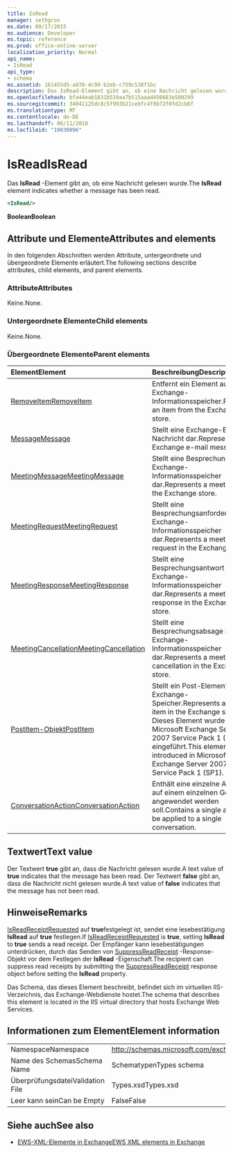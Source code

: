 ```yaml
---
title: IsRead
manager: sethgros
ms.date: 09/17/2015
ms.audience: Developer
ms.topic: reference
ms.prod: office-online-server
localization_priority: Normal
api_name:
- IsRead
api_type:
- schema
ms.assetid: 161455d5-a870-4c99-b2eb-c759c538f1bc
description: Das IsRead-Element gibt an, ob eine Nachricht gelesen wurde.
ms.openlocfilehash: bfa44eab1831b519aa7b515aaad456683e580299
ms.sourcegitcommit: 34041125dc8c5f993b21cebfc4f8b72f0fd2cb6f
ms.translationtype: MT
ms.contentlocale: de-DE
ms.lasthandoff: 06/11/2018
ms.locfileid: "19830096"
---
```

# <a name="isread"></a><span data-ttu-id="37101-103">IsRead</span><span class="sxs-lookup"><span data-stu-id="37101-103">IsRead</span></span>

<span data-ttu-id="37101-104">Das **IsRead** -Element gibt an, ob eine Nachricht gelesen wurde.</span><span class="sxs-lookup"><span data-stu-id="37101-104">The **IsRead** element indicates whether a message has been read.</span></span> 
  
```XML
<IsRead/>
```

 <span data-ttu-id="37101-105">**Boolean**</span><span class="sxs-lookup"><span data-stu-id="37101-105">**Boolean**</span></span>
## <a name="attributes-and-elements"></a><span data-ttu-id="37101-106">Attribute und Elemente</span><span class="sxs-lookup"><span data-stu-id="37101-106">Attributes and elements</span></span>

<span data-ttu-id="37101-107">In den folgenden Abschnitten werden Attribute, untergeordnete und übergeordnete Elemente erläutert.</span><span class="sxs-lookup"><span data-stu-id="37101-107">The following sections describe attributes, child elements, and parent elements.</span></span>
  
### <a name="attributes"></a><span data-ttu-id="37101-108">Attribute</span><span class="sxs-lookup"><span data-stu-id="37101-108">Attributes</span></span>

<span data-ttu-id="37101-109">Keine.</span><span class="sxs-lookup"><span data-stu-id="37101-109">None.</span></span>
  
### <a name="child-elements"></a><span data-ttu-id="37101-110">Untergeordnete Elemente</span><span class="sxs-lookup"><span data-stu-id="37101-110">Child elements</span></span>

<span data-ttu-id="37101-111">Keine.</span><span class="sxs-lookup"><span data-stu-id="37101-111">None.</span></span>
  
### <a name="parent-elements"></a><span data-ttu-id="37101-112">Übergeordnete Elemente</span><span class="sxs-lookup"><span data-stu-id="37101-112">Parent elements</span></span>

|<span data-ttu-id="37101-113">**Element**</span><span class="sxs-lookup"><span data-stu-id="37101-113">**Element**</span></span>|<span data-ttu-id="37101-114">**Beschreibung**</span><span class="sxs-lookup"><span data-stu-id="37101-114">**Description**</span></span>|
|:-----|:-----|
|[<span data-ttu-id="37101-115">RemoveItem</span><span class="sxs-lookup"><span data-stu-id="37101-115">RemoveItem</span></span>](removeitem.md) <br/> |<span data-ttu-id="37101-116">Entfernt ein Element aus dem Exchange-Informationsspeicher.</span><span class="sxs-lookup"><span data-stu-id="37101-116">Removes an item from the Exchange store.</span></span>  <br/> |
|[<span data-ttu-id="37101-117">Message</span><span class="sxs-lookup"><span data-stu-id="37101-117">Message</span></span>](message-ex15websvcsotherref.md) <br/> |<span data-ttu-id="37101-118">Stellt eine Exchange-E-Mail-Nachricht dar.</span><span class="sxs-lookup"><span data-stu-id="37101-118">Represents an Exchange e-mail message.</span></span>  <br/> |
|[<span data-ttu-id="37101-119">MeetingMessage</span><span class="sxs-lookup"><span data-stu-id="37101-119">MeetingMessage</span></span>](meetingmessage.md) <br/> |<span data-ttu-id="37101-120">Stellt eine Besprechung im Exchange-Informationsspeicher dar.</span><span class="sxs-lookup"><span data-stu-id="37101-120">Represents a meeting in the Exchange store.</span></span>  <br/> |
|[<span data-ttu-id="37101-121">MeetingRequest</span><span class="sxs-lookup"><span data-stu-id="37101-121">MeetingRequest</span></span>](meetingrequest.md) <br/> |<span data-ttu-id="37101-122">Stellt eine Besprechungsanforderung im Exchange-Informationsspeicher dar.</span><span class="sxs-lookup"><span data-stu-id="37101-122">Represents a meeting request in the Exchange store.</span></span>  <br/> |
|[<span data-ttu-id="37101-123">MeetingResponse</span><span class="sxs-lookup"><span data-stu-id="37101-123">MeetingResponse</span></span>](meetingresponse.md) <br/> |<span data-ttu-id="37101-124">Stellt eine Besprechungsantwort im Exchange-Informationsspeicher dar.</span><span class="sxs-lookup"><span data-stu-id="37101-124">Represents a meeting response in the Exchange store.</span></span>  <br/> |
|[<span data-ttu-id="37101-125">MeetingCancellation</span><span class="sxs-lookup"><span data-stu-id="37101-125">MeetingCancellation</span></span>](meetingcancellation.md) <br/> |<span data-ttu-id="37101-126">Stellt eine Besprechungsabsage im Exchange-Informationsspeicher dar.</span><span class="sxs-lookup"><span data-stu-id="37101-126">Represents a meeting cancellation in the Exchange store.</span></span>  <br/> |
|[<span data-ttu-id="37101-127">PostItem-Objekt</span><span class="sxs-lookup"><span data-stu-id="37101-127">PostItem</span></span>](postitem.md) <br/> |<span data-ttu-id="37101-128">Stellt ein Post-Element im Exchange-Speicher.</span><span class="sxs-lookup"><span data-stu-id="37101-128">Represents a post item in the Exchange store.</span></span> <span data-ttu-id="37101-129">Dieses Element wurde in Microsoft Exchange Server 2007 Service Pack 1 (SP1) eingeführt.</span><span class="sxs-lookup"><span data-stu-id="37101-129">This element was introduced in Microsoft Exchange Server 2007 Service Pack 1 (SP1).</span></span>  <br/> |
|[<span data-ttu-id="37101-130">ConversationAction</span><span class="sxs-lookup"><span data-stu-id="37101-130">ConversationAction</span></span>](conversationaction.md) <br/> |<span data-ttu-id="37101-131">Enthält eine einzelne Aktion auf einem einzelnen Gespräch angewendet werden soll.</span><span class="sxs-lookup"><span data-stu-id="37101-131">Contains a single action to be applied to a single conversation.</span></span>  <br/> |
   
## <a name="text-value"></a><span data-ttu-id="37101-132">Textwert</span><span class="sxs-lookup"><span data-stu-id="37101-132">Text value</span></span>

<span data-ttu-id="37101-133">Der Textwert **true** gibt an, dass die Nachricht gelesen wurde.</span><span class="sxs-lookup"><span data-stu-id="37101-133">A text value of **true** indicates that the message has been read.</span></span> <span data-ttu-id="37101-134">Der Textwert **false** gibt an, dass die Nachricht nicht gelesen wurde.</span><span class="sxs-lookup"><span data-stu-id="37101-134">A text value of **false** indicates that the message has not been read.</span></span> 
  
## <a name="remarks"></a><span data-ttu-id="37101-135">Hinweise</span><span class="sxs-lookup"><span data-stu-id="37101-135">Remarks</span></span>

<span data-ttu-id="37101-136">[IsReadReceiptRequested](isreadreceiptrequested.md) auf **true**festgelegt ist, sendet eine lesebestätigung **IsRead** auf **true** festlegen.</span><span class="sxs-lookup"><span data-stu-id="37101-136">If [IsReadReceiptRequested](isreadreceiptrequested.md) is **true**, setting **IsRead** to **true** sends a read receipt.</span></span> <span data-ttu-id="37101-137">Der Empfänger kann lesebestätigungen unterdrücken, durch das Senden von [SuppressReadReceipt](suppressreadreceipt.md) -Response-Objekt vor dem Festlegen der **IsRead** -Eigenschaft.</span><span class="sxs-lookup"><span data-stu-id="37101-137">The recipient can suppress read receipts by submitting the [SuppressReadReceipt](suppressreadreceipt.md) response object before setting the **IsRead** property.</span></span> 
  
<span data-ttu-id="37101-138">Das Schema, das dieses Element beschreibt, befindet sich im virtuellen IIS-Verzeichnis, das Exchange-Webdienste hostet.</span><span class="sxs-lookup"><span data-stu-id="37101-138">The schema that describes this element is located in the IIS virtual directory that hosts Exchange Web Services.</span></span>
  
## <a name="element-information"></a><span data-ttu-id="37101-139">Informationen zum Element</span><span class="sxs-lookup"><span data-stu-id="37101-139">Element information</span></span>

|||
|:-----|:-----|
|<span data-ttu-id="37101-140">Namespace</span><span class="sxs-lookup"><span data-stu-id="37101-140">Namespace</span></span>  <br/> |http://schemas.microsoft.com/exchange/services/2006/types  <br/> |
|<span data-ttu-id="37101-141">Name des Schemas</span><span class="sxs-lookup"><span data-stu-id="37101-141">Schema Name</span></span>  <br/> |<span data-ttu-id="37101-142">Schematypen</span><span class="sxs-lookup"><span data-stu-id="37101-142">Types schema</span></span>  <br/> |
|<span data-ttu-id="37101-143">Überprüfungsdatei</span><span class="sxs-lookup"><span data-stu-id="37101-143">Validation File</span></span>  <br/> |<span data-ttu-id="37101-144">Types.xsd</span><span class="sxs-lookup"><span data-stu-id="37101-144">Types.xsd</span></span>  <br/> |
|<span data-ttu-id="37101-145">Leer kann sein</span><span class="sxs-lookup"><span data-stu-id="37101-145">Can be Empty</span></span>  <br/> |<span data-ttu-id="37101-146">False</span><span class="sxs-lookup"><span data-stu-id="37101-146">False</span></span>  <br/> |
   
## <a name="see-also"></a><span data-ttu-id="37101-147">Siehe auch</span><span class="sxs-lookup"><span data-stu-id="37101-147">See also</span></span>



- [<span data-ttu-id="37101-148">EWS-XML-Elemente in Exchange</span><span class="sxs-lookup"><span data-stu-id="37101-148">EWS XML elements in Exchange</span></span>](ews-xml-elements-in-exchange.md)

